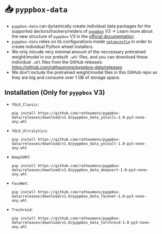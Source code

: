 # 📥 `pyppbox-data`

* `pyppbox-data` can dynamically create individual data packages for the supported dectors/trackers/reiders of [`pyppbox`](https://github.com/rathaumons/pyppbox) V3 -> Learn more about the new structure of `pyppbox` V3 in the [official documentation](https://rathaumons.github.io/pyppbox/).
* `pyppbox-data` relies on its configurations inside [`setupconfig`](setupconfig) in order to create individual Python wheel installers.
* We only inlcude very minimal amount of the neccessary pretrained weight/model in our prebuilt `.whl` files, and you can download these individual `.whl` files from the GitHub releases: https://github.com/rathaumons/pyppbox-data/releases
* We don't include the pretrained weight/model files in this GitHub repo as they are big and consume over 1 GB of storage space.

## Installation (Only for `pyppbox` V3)

* `YOLO_Classic`:
    ```
    pip install https://github.com/rathaumons/pyppbox-data/releases/download/v1.0/pyppbox_data_yolocls-1.0-py3-none-any.whl
    ```

* `YOLO_Ultralytics`:
    ```
    pip install https://github.com/rathaumons/pyppbox-data/releases/download/v1.0/pyppbox_data_yoloult-1.0-py3-none-any.whl
    ```

* `DeepSORT`:
    ```
    pip install https://github.com/rathaumons/pyppbox-data/releases/download/v1.0/pyppbox_data_deepsort-1.0-py3-none-any.whl
    ```

* `FaceNet`:
    ```
    pip install https://github.com/rathaumons/pyppbox-data/releases/download/v1.0/pyppbox_data_facenet-1.0-py3-none-any.whl
    ```

* `Trochreid`:
    ```
    pip install https://github.com/rathaumons/pyppbox-data/releases/download/v1.0/pyppbox_data_torchreid-1.0-py3-none-any.whl
    ```

